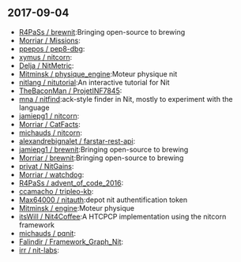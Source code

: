 ## 2017-09-04

* [R4PaSs / brewnit](https://github.com/R4PaSs/brewnit):Bringing open-source to brewing
* [Morriar / Missions](https://github.com/Morriar/Missions):
* [ppepos / pep8-dbg](https://github.com/ppepos/pep8-dbg):
* [xymus / nitcorn](https://github.com/xymus/nitcorn):
* [Delja / NitMetric](https://github.com/Delja/NitMetric):
* [Mitminsk / physique_engine](https://github.com/Mitminsk/physique_engine):Moteur physique nit
* [nitlang / nitutorial](https://github.com/nitlang/nitutorial):An interactive tutorial for Nit
* [TheBaconMan / ProjetINF7845](https://github.com/TheBaconMan/ProjetINF7845):
* [mna / nitfind](https://github.com/mna/nitfind):ack-style finder in Nit, mostly to experiment with the language
* [jamiepg1 / nitcorn](https://github.com/jamiepg1/nitcorn):
* [Morriar / CatFacts](https://github.com/Morriar/CatFacts):
* [michauds / nitcorn](https://github.com/michauds/nitcorn):
* [alexandrebignalet / farstar-rest-api](https://github.com/alexandrebignalet/farstar-rest-api):
* [jamiepg1 / brewnit](https://github.com/jamiepg1/brewnit):Bringing open-source to brewing
* [Morriar / brewnit](https://github.com/Morriar/brewnit):Bringing open-source to brewing
* [privat / NitGains](https://github.com/privat/NitGains):
* [Morriar / watchdog](https://github.com/Morriar/watchdog):
* [R4PaSs / advent_of_code_2016](https://github.com/R4PaSs/advent_of_code_2016):
* [ccamacho / tripleo-kb](https://github.com/ccamacho/tripleo-kb):
* [Max64000 / nitauth](https://github.com/Max64000/nitauth):depot nit authentification token
* [Mitminsk / engine](https://github.com/Mitminsk/engine):Moteur physique
* [itsWill / Nit4Coffee](https://github.com/itsWill/Nit4Coffee):A HTCPCP implementation using the nitcorn framework
* [michauds / pqnit](https://github.com/michauds/pqnit):
* [Falindir / Framework_Graph_Nit](https://github.com/Falindir/Framework_Graph_Nit):
* [irr / nit-labs](https://github.com/irr/nit-labs):

